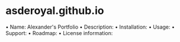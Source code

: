 # asderoyal.github.io
•	Name:  Alexander's Portfolio
•	Description: 
•	Installation: 
•	Usage: 
•	Support: 
•	Roadmap: 
•	License information:
